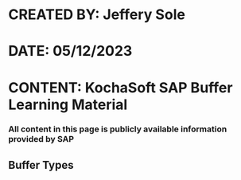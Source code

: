 # CREATED BY: Jeffery Sole
# DATE: 05/12/2023
# CONTENT: KochaSoft SAP Buffer Learning Material
### **All content in this page is publicly available information provided by SAP**

## Buffer Types
